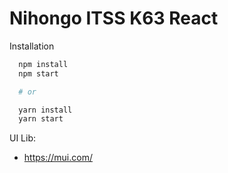 # Nihongo ITSS K63 React

Installation

```sh
  npm install
  npm start

  # or

  yarn install
  yarn start
```

UI Lib:

- https://mui.com/

